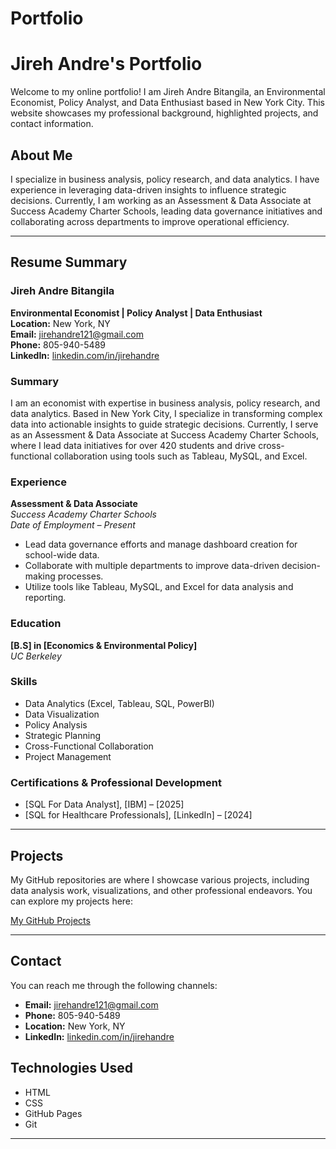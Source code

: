 # Portfolio

# Jireh Andre's Portfolio

Welcome to my online portfolio! I am Jireh Andre Bitangila, an Environmental Economist, Policy Analyst, and Data Enthusiast based in New York City. This website showcases my professional background, highlighted projects, and contact information.

## About Me

I specialize in business analysis, policy research, and data analytics. I have experience in leveraging data-driven insights to influence strategic decisions. Currently, I am working as an Assessment & Data Associate at Success Academy Charter Schools, leading data governance initiatives and collaborating across departments to improve operational efficiency.

---

## Resume Summary

### Jireh Andre Bitangila  
**Environmental Economist | Policy Analyst | Data Enthusiast**  
**Location:** New York, NY  
**Email:** jirehandre121@gmail.com  
**Phone:** 805-940-5489  
**LinkedIn:** [linkedin.com/in/jirehandre](https://www.linkedin.com/in/jirehandre/)

### **Summary**
I am an economist with expertise in business analysis, policy research, and data analytics. Based in New York City, I specialize in transforming complex data into actionable insights to guide strategic decisions. Currently, I serve as an Assessment & Data Associate at Success Academy Charter Schools, where I lead data initiatives for over 420 students and drive cross-functional collaboration using tools such as Tableau, MySQL, and Excel.

### **Experience**

**Assessment & Data Associate**  
*Success Academy Charter Schools*  
*Date of Employment – Present*

- Lead data governance efforts and manage dashboard creation for school-wide data.
- Collaborate with multiple departments to improve data-driven decision-making processes.
- Utilize tools like Tableau, MySQL, and Excel for data analysis and reporting.


### **Education**
**[B.S] in [Economics & Environmental Policy]**  
*UC Berkeley*  


### **Skills**
- Data Analytics (Excel, Tableau, SQL, PowerBI)
- Data Visualization
- Policy Analysis
- Strategic Planning
- Cross-Functional Collaboration
- Project Management


### **Certifications & Professional Development**
- [SQL For Data Analyst], [IBM] – [2025]
- [SQL for Healthcare Professionals], [LinkedIn] – [2024]

---

## Projects

My GitHub repositories are where I showcase various projects, including data analysis work, visualizations, and other professional endeavors. You can explore my projects here:

[My GitHub Projects](https://github.com/dragoooooooooon34?tab=repositories)

---

## Contact

You can reach me through the following channels:

- **Email:** jirehandre121@gmail.com
- **Phone:** 805-940-5489
- **Location:** New York, NY
- **LinkedIn:** [linkedin.com/in/jirehandre](https://www.linkedin.com/in/jirehandre/)


## Technologies Used

- HTML
- CSS
- GitHub Pages
- Git

---
